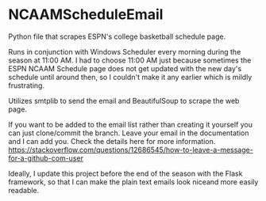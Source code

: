 # NCAAMScheduleEmail
Python file that scrapes ESPN's college basketball schedule page. 

Runs in conjunction with Windows Scheduler every morning during the season at 11:00 AM.
I had to choose 11:00 AM just because sometimes the ESPN NCAAM Schedule page does not get updated with the new day's schedule until around then, so I couldn't make it any earlier which is mildly frustrating. 

Utilizes smtplib to send the email and BeautifulSoup to scrape the web page. 

If you want to be added to the email list rather than creating it yourself you can just clone/commit the branch. Leave your email in the documentation and I can add you. Check the details here for more information. https://stackoverflow.com/questions/12686545/how-to-leave-a-message-for-a-github-com-user

Ideally, I update this project before the end of the season with the Flask framework, so that I can make the plain text emails look niceand more easily readable. 
